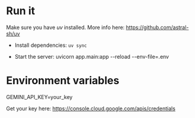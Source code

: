 # Run it
Make sure you have *uv* installed. More info here: https://github.com/astral-sh/uv

- Install dependencies: `uv sync` 

- Start the server: uvicorn app.main:app --reload --env-file=.env

# Environment variables

GEMINI_API_KEY=your_key

Get your key here: https://console.cloud.google.com/apis/credentials
